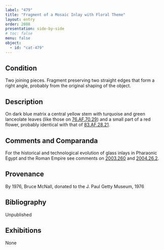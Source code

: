 ```yaml
---
label: "479"
title: "Fragment of a Mosaic Inlay with Floral Theme"
layout: entry
order: 2088
presentation: side-by-side
# toc: false
menu: false
object:
  - id: "cat-479"
---
```


## Condition

Two joining pieces. Fragment preserving two straight edges that form a right angle, probably from the original shaping of the object.

## Description

On dark blue matrix a central yellow stem with turquoise and green lanceolate leaves (like those on [76.AF.70.29](#num)) and a small part of a red flower, probably identical with that of [83.AF.28.21](#num).

## Comments and Comparanda

For the historical and technological evolution of glass inlays in Pharaonic Egypt and the Roman Empire see comments on [2003.260](#cat) and [2004.26.2](#cat).

## Provenance

By 1976, Bruce McNall, donated to the J. Paul Getty Museum, 1976

## Bibliography

Unpublished

## Exhibitions

None